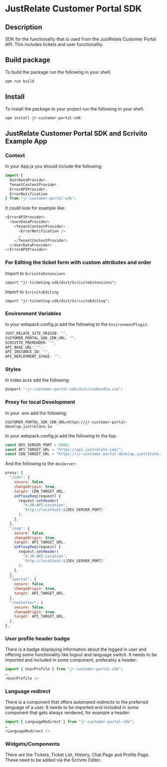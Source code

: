 # JustRelate Customer Portal SDK

## Description

SDK for the functionality that is used from the JustRelate Customer Portal API. This includes tickets and user functionality.

## Build package

To build the package run the following in your shell:

```bash
npm run build
```

## Install

To install the package to your project run the following in your shell:

```bash
npm install jr-customer-portal-sdk
```

## JustRelate Customer Portal SDK and Scrivito Example App

### Context

In your App.js you should include the following:

```javascript
import {
  UserDataProvider,
  TenantContextProvider,
  ErrorAPIProvider,
  ErrorNotification
} from "jr-customer-portal-sdk";
```

It could look for example like:

```javascript
<ErrorAPIProvider>
  <UserDataProvider>
    <TenantContextProvider>
      <ErrorNotification />
      …
    </TenantContextProvider>
  </UserDataProvider>
</ErrorAPIProvider>
```

### For Editing the ticket form with custom attributes and order

Import to `ScrivitoExtensions`

```
import "jr-ticketing-sdk/dist/ScrivitoExtensions";
```

Import to `ScrivitoEditing`

```
import "jr-ticketing-sdk/dist/ScrivitoEditing";
```


### Environment Variables

In your webpack.config.js add the following to the `EnvironmentPlugin`:

```javascript
JUST_RELATE_SITE_ORIGIN: "",
CUSTOMER_PORTAL_SDK_CDN_URL: "",
SCRIVITO_PRERENDER: "",
API_BASE_URL: "",
API_INSTANCE_ID: "",
API_DEPLOYMENT_STAGE: "",
```


### Styles

In index.scss add the following:

```javascript
@import "~jr-customer-portal-sdk/dist/cssBundle.css";
```

### Proxy for local Development

In your .env add the following:

```
CUSTOMER_PORTAL_SDK_CDN_URL=https://jr-customer-portal-develop.justrelate.io
```

In your webpack.config.js add the following to the top:

```javascript
const DEV_SERVER_PORT = 8080;
const API_TARGET_URL = "https://api.justrelate.com/";
const CDN_TARGET_URL = "https://jr-customer-portal-develop.justrelate.io";
```

And the following to the `devServer`:

```javascript
proxy: {
  "/cdn": {
    secure: false,
    changeOrigin: true,
    target: CDN_TARGET_URL,
    onProxyReq(request) {
      request.setHeader(
        "X-JR-API-Location",
        `http://localhost:${DEV_SERVER_PORT}`
      );
    },
  },
  "/iam": {
    secure: false,
    changeOrigin: true,
    target: API_TARGET_URL,
    onProxyReq(request) {
      request.setHeader(
        "X-JR-API-Location",
        `http://localhost:${DEV_SERVER_PORT}`
      );
    },
  },
  "/portal": {
    secure: false,
    changeOrigin: true,
    target: API_TARGET_URL,
  },
  "/neoletter": {
    secure: false,
    changeOrigin: true,
    target: API_TARGET_URL,
  },
},
```

### User profile header badge

There is a badge displaying information about the logged in user and offering some functionality like logout and language switch. It needs to be imported and included in some component, preferably a header:

```javascript
import { UserProfile } from "jr-customer-portal-sdk";
…
<UserProfile />
```

### Language redirect

There is a component that offers automated redirects to the preferred language of a user. It needs to be imported and included in some component that gets always rendered, for example a header:

```javascript
import { LanguageRedirect } from "jr-customer-portal-sdk";
…
<LanguageRedirect />
```

### Widgets/Components

There are the Tickets, Ticket List, History, Chat Page and Profile Page. These need to be added via the Scrivito Editor.
